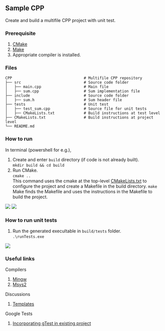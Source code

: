 ## Sample CPP
Create and build a multifile CPP project with unit test.

### Prerequisite
1. [CMake](https://cmake.org/)
2. [Make](https://www.gnu.org/software/make/)
3. Appropriate compiler is installed.

### Files
    CPP                                # Multifile CPP repository
    ├── src                            # Source code folder                   
    │   ├── main.cpp                   # Main file
    │   ├── sum.cpp                    # Sum implementation file
    ├── include                        # Source code folder                   
    │   ├── sum.h                      # Sum header file
    ├── tests                          # Unit test                   
    │   ├── test_sum.cpp               # Source file for unit tests
    │   ├── CMakeLists.txt             # Build instructions at test level   
    ├── CMakeLists.txt                 # Build instructions at project level                           
    └── README.md

### How to run
In terminal (powershell for e.g.),
1. Create and enter ```build``` directory (if code is not already built).<br>
```mkdir build && cd build```
2. Run CMake.<br>
```cmake ..```<br>
This command uses the cmake at the top-level [CMakeLists.txt](/CMakeLists.txt) to configure the project and create a Makefile in the build directory.
```make```<br>
Make finds the Makefile and uses the instructions in the Makefile to build the project.<br>
<img src="build.png"/>
<img src="compile.png"/>

### How to run unit tests
1. Run the generated execultable in ```build/tests``` folder.<br>
```.\runTests.exe```<br>
<img src="test.png"/>

### Useful links 
Compilers 
1. [Mingw](https://packages.msys2.org/package/mingw-w64-x86_64-gcc) 
2. [Msys2](https://www.msys2.org/) 

Discussions
1. [Templates](https://stackoverflow.com/questions/13025266/redefinition-of-templateclass-t-in-c)

Google Tests
1. [Incorporating gTest in existing project](https://github.com/google/googletest/blob/main/googletest/README.md#incorporating-into-an-existing-cmake-project)
